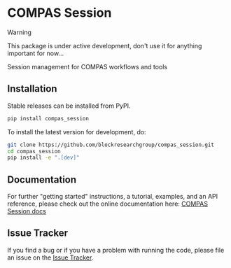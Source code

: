 # COMPAS Session

> [!WARNING]  
> This package is under active development,
> don't use it for anything important for now...

Session management for COMPAS workflows and tools

## Installation

Stable releases can be installed from PyPI.

```bash
pip install compas_session
```

To install the latest version for development, do:

```bash
git clone https://github.com/blockresearchgroup/compas_session.git
cd compas_session
pip install -e ".[dev]"
```

## Documentation

For further "getting started" instructions, a tutorial, examples, and an API reference,
please check out the online documentation here: [COMPAS Session docs](https://blockresearchgroup.github.io/compas_session)

## Issue Tracker

If you find a bug or if you have a problem with running the code, please file an issue on the [Issue Tracker](https://github.com/blockresearchgroup/compas_session/issues).
